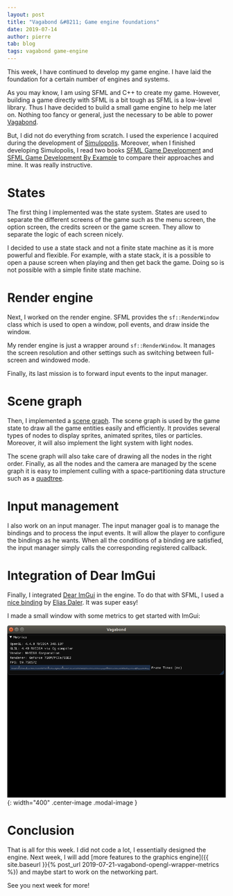 ```yaml
---
layout: post
title: "Vagabond &#8211; Game engine foundations"
date: 2019-07-14
author: pierre
tab: blog
tags: vagabond game-engine
---
```


This week, I have continued to develop my game engine. I have laid the foundation for a certain number of engines and systems.

As you may know, I am using SFML and C++ to create my game. However, building a game directly with SFML is a bit tough as SFML is a low-level library. Thus I have decided to build a small game engine to help me later on. Nothing too fancy or general, just the necessary to be able to power [Vagabond](https://www.vagabondgame.com).

But, I did not do everything from scratch. I used the experience I acquired during the development of [Simulopolis](https://github.com/pvigier/Simulopolis). Moreover, when I finished developing Simulopolis, I read two books [SFML Game Development](https://www.packtpub.com/game-development/sfml-game-development) and [SFML Game Development By Example](https://www.packtpub.com/game-development/sfml-game-development-example) to compare their approaches and mine. It was really instructive.

<!--more-->

# States

The first thing I implemented was the state system. States are used to separate the different screens of the game such as the menu screen, the option screen, the credits screen or the game screen. They allow to separate the logic of each screen nicely.

I decided to use a state stack and not a finite state machine as it is more powerful and flexible. For example, with a state stack, it is a possible to open a pause screen when playing and then get back the game. Doing so is not possible with a simple finite state machine.

# Render engine

Next, I worked on the render engine. SFML provides the `sf::RenderWindow` class which is used to open a window, poll events, and draw inside the window.

My render engine is just a wrapper around `sf::RenderWindow`. It manages the screen resolution and other settings such as switching between full-screen and windowed mode.

Finally, its last mission is to forward input events to the input manager.

# Scene graph

Then, I implemented a [scene graph](https://en.wikipedia.org/wiki/Scene_graph). The scene graph is used by the game state to draw all the game entities easily and efficiently. It provides several types of nodes to display sprites, animated sprites, tiles or particles. Moreover, it will also implement the light system with light nodes.

The scene graph will also take care of drawing all the nodes in the right order. Finally, as all the nodes and the camera are managed by the scene graph it is easy to implement culling with a space-partitioning data structure such as a [quadtree](https://en.wikipedia.org/wiki/Quadtree).

# Input management

I also work on an input manager. The input manager goal is to manage the bindings and to process the input events. It will allow the player to configure the bindings as he wants. When all the conditions of a binding are satisfied, the input manager simply calls the corresponding registered callback.

# Integration of Dear ImGui

Finally, I integrated [Dear ImGui](https://github.com/ocornut/imgui) in the engine. To do that with SFML, I used a [nice binding](https://github.com/eliasdaler/imgui-sfml) by [Elias Daler](https://eliasdaler.github.io/). It was super easy!

I made a small window with some metrics to get started with ImGui:

![](/media/img/vagabond-game-engine-foundations/debug_window.png){: width="400" .center-image .modal-image }

# Conclusion

That is all for this week. I did not code a lot, I essentially designed the engine. Next week, I will add [more features to the graphics engine]({{ site.baseurl }}{% post_url 2019-07-21-vagabond-opengl-wrapper-metrics %}) and maybe start to work on the networking part.

See you next week for more!